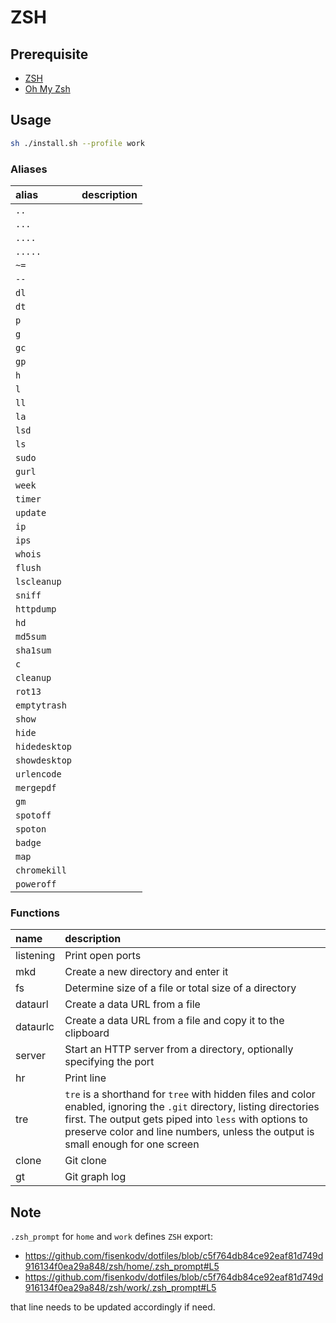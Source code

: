 # ZSH

## Prerequisite

- [ZSH](https://github.com/robbyrussell/oh-my-zsh/wiki/Installing-ZSH)
- [Oh My Zsh](https://github.com/robbyrussell/oh-my-zsh)

## Usage

```bash
sh ./install.sh --profile work
```

### Aliases

| alias         | description |
| :------------ | :---------- |
| `..`          |             |
| `...`         |             |
| `....`        |             |
| `.....`       |             |
| `~=`          |             |
| `--`          |             |
| `dl`          |             |
| `dt`          |             |
| `p`           |             |
| `g`           |             |
| `gc`          |             |
| `gp`          |             |
| `h`           |             |
| `l`           |             |
| `ll`          |             |
| `la`          |             |
| `lsd`         |             |
| `ls`          |             |
| `sudo`        |             |
| `gurl`        |             |
| `week`        |             |
| `timer`       |             |
| `update`      |             |
| `ip`          |             |
| `ips`         |             |
| `whois`       |             |
| `flush`       |             |
| `lscleanup`   |             |
| `sniff`       |             |
| `httpdump`    |             |
| `hd`          |             |
| `md5sum`      |             |
| `sha1sum`     |             |
| `c`           |             |
| `cleanup`     |             |
| `rot13`       |             |
| `emptytrash`  |             |
| `show`        |             |
| `hide`        |             |
| `hidedesktop` |             |
| `showdesktop` |             |
| `urlencode`   |             |
| `mergepdf`    |             |
| `gm`          |             |
| `spotoff`     |             |
| `spoton`      |             |
| `badge`       |             |
| `map`         |             |
| `chromekill`  |             |
| `poweroff`    |             |

### Functions

| name      | description                                                                                                                                                                                                                                                        |
| :-------- | :----------------------------------------------------------------------------------------------------------------------------------------------------------------------------------------------------------------------------------------------------------------- |
| listening | Print open ports                                                                                                                                                                                                                                                   |
| mkd       | Create a new directory and enter it                                                                                                                                                                                                                                |
| fs        | Determine size of a file or total size of a directory                                                                                                                                                                                                              |
| dataurl   | Create a data URL from a file                                                                                                                                                                                                                                      |
| dataurlc  | Create a data URL from a file and copy it to the clipboard                                                                                                                                                                                                         |
| server    | Start an HTTP server from a directory, optionally specifying the port                                                                                                                                                                                              |
| hr        | Print line                                                                                                                                                                                                                                                         |
| tre       | `tre` is a shorthand for `tree` with hidden files and color enabled, ignoring the `.git` directory, listing directories first. The output gets piped into `less` with options to preserve color and line numbers, unless the output is small enough for one screen |
| clone     | Git clone                                                                                                                                                                                                                                                          |
| gt        | Git graph log                                                                                                                                                                                                                                                      |

## Note

`.zsh_prompt` for `home` and `work` defines `ZSH` export:

- https://github.com/fisenkodv/dotfiles/blob/c5f764db84ce92eaf81d749d916134f0ea29a848/zsh/home/.zsh_prompt#L5
- https://github.com/fisenkodv/dotfiles/blob/c5f764db84ce92eaf81d749d916134f0ea29a848/zsh/work/.zsh_prompt#L5

that line needs to be updated accordingly if need.
